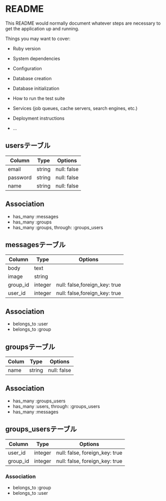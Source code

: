 # README

This README would normally document whatever steps are necessary to get the
application up and running.

Things you may want to cover:

* Ruby version

* System dependencies

* Configuration

* Database creation

* Database initialization

* How to run the test suite

* Services (job queues, cache servers, search engines, etc.)

* Deployment instructions

* ...

## usersテーブル
|Column|Type|Options|
|------|----|-------|
|email|string|null: false|
|password|string|null: false|
|name|string|null: false|
## Association
- has_many :messages
- has_many :groups
- has_many :groups, through: :groups_users


## messagesテーブル
|Column|Type|Options|
|------|----|-------|
|body|text||
|image|string||
|group_id|integer|null: false,foreign_key: true|
|user_id|integer|null: false,foreign_key: true|
## Association
- belongs_to :user
- belongs_to :group


## groupsテーブル
|Colum|Type|Options|
|-----|----|-------|
|name|string|null: false|
## Association
- has_many :groups_users
- has_many :users, through: :groups_users
- has_many :messages


## groups_usersテーブル
|Column|Type|Options|
|------|----|-------|
|user_id|integer|null: false, foreign_key: true|
|group_id|integer|null: false, foreign_key: true|
### Association
- belongs_to :group
- belongs_to :user